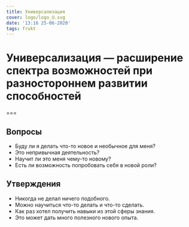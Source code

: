 ```yaml
---
title: Универсализация
cover: logo/logo_U.svg
date: '13:16 25-06-2020'
tags: frukt
---
```


# Универсализация — расширение спектра возможностей при разностороннем развитии способностей

===

## Вопросы

- Буду ли я делать что-то новое и необычное для меня?
- Это непривычная деятельность?
- Научит ли это меня чему-то новому?
- Есть ли возможность попробовать себя в новой роли?

## Утверждения

- Никогда не делал ничего подобного.
- Можно научиться что-то делать и что-то сделать.
- Как раз хотел получить навыки из этой сферы знания.
- Это может дать много полезного нового опыта.
